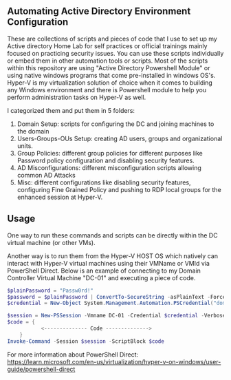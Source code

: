 ## Automating Active Directory Environment Configuration

These are collections of scripts and pieces of code that I use to set up my Active directory Home Lab for self practices or official trainings mainly focused on practicing security issues.
You can use these scripts individually or embed them in other automation tools or scripts.
Most of the scripts within this repository are using "Active Directory Powershell Module" or using native windows programs that come pre-installed in windows OS's.
Hyper-V is my virtualization solution of choice when it comes to building any Windows environment and there is Powershell module to help you perform administration tasks on Hyper-V as well.

I categorized them and put them in 5 folders:
1. Domain Setup: scripts for configuring the DC and joining machines to the domain
2. Users-Groups-OUs Setup: creating AD users, groups and organizational units.
3. Group Policies: different group policies for different purposes like Password policy configuration and disabling security features.
4. AD Misconfigurations: different misconfiguration scripts allowing common AD Attacks
5. Misc: different configurations like disabling security features, configuring Fine Grained Policy and pushing to RDP local groups for the enhanced session at Hyper-V.

## Usage
One way to run these commands and scripts can be directly within the DC virtual machine (or other VMs).

Another way is to run them from the Hyper-V HOST OS which natively can interact with Hyper-V virtual machines using their VMName or VMId via PowerShell Direct. Below is an example of connecting to my Domain Controller Virtual Machine "DC-01" and executing a piece of code.

```powershell
$plainPassword = "Passw0rd!"
$password = $plainPassword | ConvertTo-SecureString -asPlainText -Force
$credential = New-Object System.Management.Automation.PSCredential("domain\administrator", $password)

$session = New-PSSession -Vmname DC-01 -Credential $credential -Verbose
$code = {
	       <-------------- Code -------------->
	}
Invoke-Command -Session $session -ScriptBlock $code
```
For more information about PowerShell Direct: https://learn.microsoft.com/en-us/virtualization/hyper-v-on-windows/user-guide/powershell-direct
